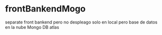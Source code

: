 # frontBankendMogo
separate front bankend pero no despleago solo en local pero base de datos en la nube Mongo DB atlas
